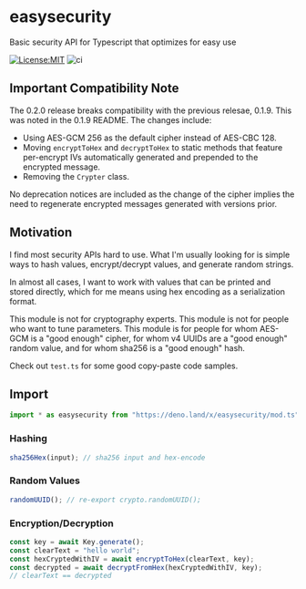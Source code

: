 # easysecurity

Basic security API for Typescript that optimizes for easy use

[![License:MIT](https://img.shields.io/badge/License-MIT-yellow.svg)](https://opensource.org/licenses/MIT)
![ci](https://github.com/bradclawsie/easysecurity/workflows/ci/badge.svg)

## Important Compatibility Note

The 0.2.0 release breaks compatibility with the previous relesae, 0.1.9. This
was noted in the 0.1.9 README. The changes include:

- Using AES-GCM 256 as the default cipher instead of AES-CBC 128.
- Moving `encryptToHex` and `decryptToHex` to static methods that feature
  per-encrypt IVs automatically generated and prepended to the encrypted
  message.
- Removing the `Crypter` class.

No deprecation notices are included as the change of the cipher implies the need
to regenerate encrypted messages generated with versions prior.

## Motivation

I find most security APIs hard to use. What I'm usually looking for is simple
ways to hash values, encrypt/decrypt values, and generate random strings.

In almost all cases, I want to work with values that can be printed and stored
directly, which for me means using hex encoding as a serialization format.

This module is not for cryptography experts. This module is not for people who
want to tune parameters. This module is for people for whom AES-GCM is a "good
enough" cipher, for whom v4 UUIDs are a "good enough" random value, and for whom
sha256 is a "good enough" hash.

Check out `test.ts` for some good copy-paste code samples.

## Import

```ts
import * as easysecurity from "https://deno.land/x/easysecurity/mod.ts";
```

### Hashing

```ts
sha256Hex(input); // sha256 input and hex-encode
```

### Random Values

```ts
randomUUID(); // re-export crypto.randomUUID();
```

### Encryption/Decryption

```ts
const key = await Key.generate();
const clearText = "hello world";
const hexCryptedWithIV = await encryptToHex(clearText, key);
const decrypted = await decryptFromHex(hexCryptedWithIV, key);
// clearText == decrypted
```
